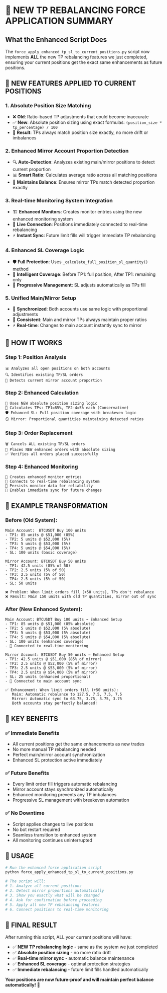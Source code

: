 # 🚀 NEW TP REBALANCING FORCE APPLICATION SUMMARY

## What the Enhanced Script Does

The `force_apply_enhanced_tp_sl_to_current_positions.py` script now implements **ALL** the new TP rebalancing features we just completed, ensuring your current positions get the exact same enhancements as future positions.

## 🎯 NEW FEATURES APPLIED TO CURRENT POSITIONS

### 1. **Absolute Position Size Matching**
- ❌ **Old**: Ratio-based TP adjustments that could become inaccurate
- ✅ **New**: Absolute position sizing using exact formulas: `(position_size * tp_percentage) / 100`
- 🔄 **Result**: TPs always match position size exactly, no more drift or imbalances

### 2. **Enhanced Mirror Account Proportion Detection**
- 🔍 **Auto-Detection**: Analyzes existing main/mirror positions to detect current proportion
- 📊 **Smart Ratio**: Calculates average ratio across all matching positions
- 🎯 **Maintains Balance**: Ensures mirror TPs match detected proportion exactly

### 3. **Real-time Monitoring System Integration**
- 🏗️ **Enhanced Monitors**: Creates monitor entries using the new enhanced monitoring system
- 📡 **Live Connection**: Positions immediately connected to real-time rebalancing
- ⚡ **Instant Sync**: Future limit fills will trigger immediate TP rebalancing

### 4. **Enhanced SL Coverage Logic**
- 🛡️ **Full Protection**: Uses `_calculate_full_position_sl_quantity()` method
- 🎯 **Intelligent Coverage**: Before TP1: full position, After TP1: remaining only
- 🔄 **Progressive Management**: SL adjusts automatically as TPs fill

### 5. **Unified Main/Mirror Setup**
- 🔗 **Synchronized**: Both accounts use same logic with proportional adjustments
- 🎯 **Consistent**: Main and mirror TPs always maintain proper ratios
- ⚡ **Real-time**: Changes to main account instantly sync to mirror

## 🔧 HOW IT WORKS

### Step 1: Position Analysis
```
📊 Analyzes all open positions on both accounts
🔍 Identifies existing TP/SL orders
📐 Detects current mirror account proportion
```

### Step 2: Enhanced Calculation
```
🧮 Uses NEW absolute position sizing logic
🎯 Calculates TPs: TP1=85%, TP2-4=5% each (Conservative)
🛡️ Enhanced SL: Full position coverage with breakeven logic
🪞 Mirror: Proportional quantities maintaining detected ratios
```

### Step 3: Order Replacement
```
🗑️ Cancels ALL existing TP/SL orders
📝 Places NEW enhanced orders with absolute sizing
✅ Verifies all orders placed successfully
```

### Step 4: Enhanced Monitoring
```
🔧 Creates enhanced monitor entries
📡 Connects to real-time rebalancing system
💾 Persists monitor data for reliability
🎯 Enables immediate sync for future changes
```

## 🚀 EXAMPLE TRANSFORMATION

### Before (Old System):
```
Main Account:  BTCUSDT Buy 100 units
- TP1: 85 units @ $51,000 (85%)
- TP2: 5 units @ $52,000 (5%)
- TP3: 5 units @ $53,000 (5%) 
- TP4: 5 units @ $54,000 (5%)
- SL: 100 units (basic coverage)

Mirror Account: BTCUSDT Buy 50 units  
- TP1: 42.5 units (85% of 50)
- TP2: 2.5 units (5% of 50)
- TP3: 2.5 units (5% of 50)
- TP4: 2.5 units (5% of 50)
- SL: 50 units

❌ Problem: When limit orders fill (+50 units), TPs don't rebalance
❌ Result: Main 150 units with old TP quantities, mirror out of sync
```

### After (New Enhanced System):
```
Main Account: BTCUSDT Buy 100 units → Enhanced Setup
- TP1: 85 units @ $51,000 (85% absolute)
- TP2: 5 units @ $52,000 (5% absolute)
- TP3: 5 units @ $53,000 (5% absolute)
- TP4: 5 units @ $54,000 (5% absolute)
- SL: 100 units (enhanced coverage)
- 📡 Connected to real-time monitoring

Mirror Account: BTCUSDT Buy 50 units → Enhanced Setup  
- TP1: 42.5 units @ $51,000 (85% of mirror)
- TP2: 2.5 units @ $52,000 (5% of mirror)
- TP3: 2.5 units @ $53,000 (5% of mirror)
- TP4: 2.5 units @ $54,000 (5% of mirror)
- SL: 25 units (enhanced proportional)
- 🔄 Connected to main account sync

✅ Enhancement: When limit orders fill (+50 units):
   Main: Automatic rebalance to 127.5, 7.5, 7.5, 7.5
   Mirror: Automatic sync to 63.75, 3.75, 3.75, 3.75
   Both accounts stay perfectly balanced!
```

## 🎯 KEY BENEFITS

### ✅ **Immediate Benefits**
- All current positions get the same enhancements as new trades
- No more manual TP rebalancing needed
- Perfect main/mirror account synchronization
- Enhanced SL protection active immediately

### ✅ **Future Benefits**  
- Every limit order fill triggers automatic rebalancing
- Mirror account stays synchronized automatically
- Enhanced monitoring prevents any TP imbalances
- Progressive SL management with breakeven automation

### ✅ **No Downtime**
- Script applies changes to live positions
- No bot restart required
- Seamless transition to enhanced system
- All monitoring continues uninterrupted

## 🚀 USAGE

```bash
# Run the enhanced force application script
python force_apply_enhanced_tp_sl_to_current_positions.py

# The script will:
# 1. Analyze all current positions
# 2. Detect mirror proportions automatically  
# 3. Show you exactly what will be changed
# 4. Ask for confirmation before proceeding
# 5. Apply all new TP rebalancing features
# 6. Connect positions to real-time monitoring
```

## 🎉 FINAL RESULT

After running this script, ALL your current positions will have:

- ✅ **NEW TP rebalancing logic** - same as the system we just completed
- ✅ **Absolute position sizing** - no more ratio drift
- ✅ **Real-time mirror sync** - automatic balance maintenance  
- ✅ **Enhanced SL coverage** - optimal protection strategies
- ✅ **Immediate rebalancing** - future limit fills handled automatically

**Your positions are now future-proof and will maintain perfect balance automatically!** 🎊